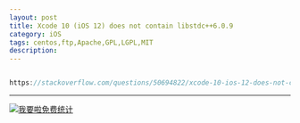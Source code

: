```yaml
---
layout: post
title: Xcode 10 (iOS 12) does not contain libstdc++6.0.9
category: iOS
tags: centos,ftp,Apache,GPL,LGPL,MIT
description: 
---
```


```javascript

https://stackoverflow.com/questions/50694822/xcode-10-ios-12-does-not-contain-libstdc6-0-9

```



---


<script language="javascript" type="text/javascript" src="//js.users.51.la/19176892.js"></script>
<noscript><a href="//www.51.la/?19176892" target="_blank"><img alt="&#x6211;&#x8981;&#x5566;&#x514D;&#x8D39;&#x7EDF;&#x8BA1;" src="//img.users.51.la/19176892.asp" style="border:none" /></a></noscript>

